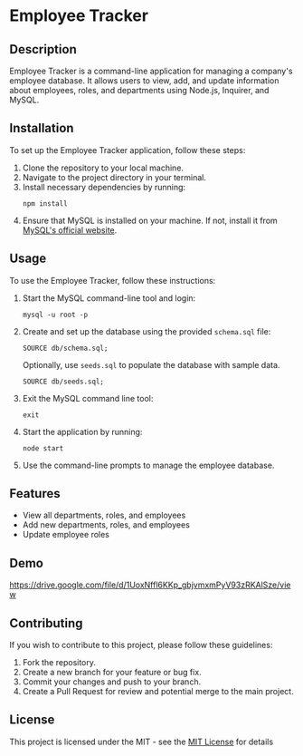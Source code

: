 # Employee Tracker

## Description
Employee Tracker is a command-line application for managing a company's employee database. It allows users to view, add, and update information about employees, roles, and departments using Node.js, Inquirer, and MySQL.

## Installation

To set up the Employee Tracker application, follow these steps:

1. Clone the repository to your local machine.
2. Navigate to the project directory in your terminal.
3. Install necessary dependencies by running:
   ```
   npm install
   ```
4. Ensure that MySQL is installed on your machine. If not, install it from [MySQL's official website](https://www.mysql.com/).

## Usage

To use the Employee Tracker, follow these instructions:

1. Start the MySQL command-line tool and login:
   ```
   mysql -u root -p
   ```
2. Create and set up the database using the provided `schema.sql` file:
   ```
   SOURCE db/schema.sql;
   ```
   Optionally, use `seeds.sql` to populate the database with sample data.
      ```
   SOURCE db/seeds.sql;
   ```

3. Exit the MySQL command line tool:
   ```
   exit
   ```
4. Start the application by running:
   ```
   node start
   ```
5. Use the command-line prompts to manage the employee database.

## Features

- View all departments, roles, and employees
- Add new departments, roles, and employees
- Update employee roles

## Demo
https://drive.google.com/file/d/1UoxNffl6KKp_gbjvmxmPyV93zRKAlSze/view 

## Contributing

If you wish to contribute to this project, please follow these guidelines:

1. Fork the repository.
2. Create a new branch for your feature or bug fix.
3. Commit your changes and push to your branch.
4. Create a Pull Request for review and potential merge to the main project.

## License

This project is licensed under the MIT - see the [MIT License](https://opensource.org/licenses/MIT) for details
